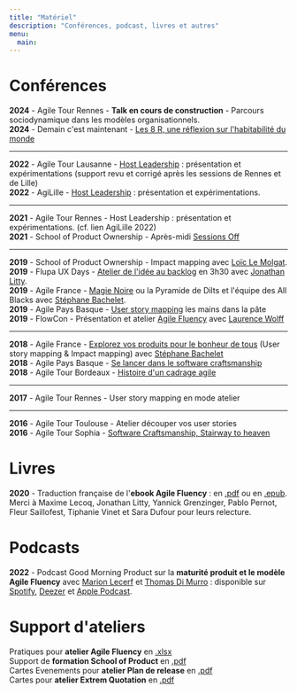 ```yaml
---
title: "Matériel"
description: "Conférences, podcast, livres et autres"
menu:
  main:
---
```


# Conférences

**2024** - Agile Tour Rennes - **Talk en cours de construction** - Parcours sociodynamique dans les modèles organisationnels.  
**2024** - Demain c'est maintenant - [Les 8 R, une réflexion sur l'habitabilité du monde](https://miro.com/app/board/uXjVMADTdOk=/?share_link_id=990352826428)
___
**2022** - Agile Tour Lausanne - [Host Leadership](/supports/HostLeadership_AgileTourLausanne_2022.pdf) : présentation et expérimentations (support revu et corrigé après les sessions de Rennes et de Lille)  
**2022** - AgiLille - [Host Leadership](/supports/HostLeadership_AgiLille_2022.pdf) : présentation et expérimentations.  

___
**2021** - Agile Tour Rennes - Host Leadership : présentation et expérimentations. (cf. lien AgiLille 2022)  
**2021** - School of Product Ownership - Après-midi [Sessions Off](https://2021.schoolofpo.com/)  

___
**2019** - School of Product Ownership - Impact mapping avec [Loïc Le Molgat](https://www.linkedin.com/in/loiclemolgat/).  
**2019** - Flupa UX Days - [Atelier de l'idée au backlog](/supports/FromIdeaToBacklog_Flupa_UXDays_2019.pdf) en 3h30 avec [Jonathan Litty](https://www.linkedin.com/in/jlitty/).  
**2019** - Agile France - [Magie Noire](/supports/MagieNoire_AgileFrance_2019.pdf) ou la Pyramide de Dilts et l'équipe des All Blacks avec [Stéphane Bachelet](https://www.linkedin.com/in/stephanebachelet/).  
**2019** - Agile Pays Basque - [User story mapping](supports/UserStoryMap_AgilePaysBasque_2019.pdf) les mains dans la pâte  
**2019** - FlowCon - Présentation et atelier [Agile Fluency](/supports/AgileFluency_Flowcon_2019.pdf) avec [Laurence Wolff](https://www.linkedin.com/in/laurence-wolff-524a261b/)  
___

**2018** - Agile France - [Explorez vos produits pour le bonheur de tous](/supports/ExplorezVosProduitsPourLeBonheurDeTous_AgileFrance_2018.pdf) (User story mapping & Impact mapping) avec [Stéphane Bachelet](https://www.linkedin.com/in/stephanebachelet/)  
**2018** - Agile Pays Basque - [Se lancer dans le software craftsmanship](/supports/SoftwareCraftsmanship_StairwayToHeaven.pdf)  
**2018** - Agile Tour Bordeaux - [Histoire d'un cadrage agile](/supports/LeMysterieuxCadrageDorDesCitesAgiles.pdf)  

___
**2017** - Agile Tour Rennes - User story mapping en mode atelier  

___

**2016** - Agile Tour Toulouse - Atelier découper vos user stories  
**2016** - Agile Tour Sophia - [Software Craftsmanship, Stairway to heaven](/supports/SoftwareCraftsmanship_StairwayToHeaven.pdf)  


# Livres
**2020** - Traduction française de l'**ebook Agile Fluency** : en [.pdf](https://www.agilefluency.org/perch/resources/downloads/agile-fluency-french-version.pdf) ou en [.epub](https://www.agilefluency.org/perch/resources/downloads/agile-fluency-french-version.epub).
Merci à Maxime Lecoq, Jonathan Litty, Yannick Grenzinger, Pablo Pernot, Fleur Saillofest, Tiphanie Vinet et Sara Dufour pour leurs relecture.


# Podcasts
**2022** - Podcast Good Morning Product sur la **maturité produit et le modèle Agile Fluency** avec [Marion Lecerf](https://www.linkedin.com/in/marionlecerf/) et [Thomas Di Murro](https://www.linkedin.com/in/tdimurro/) : disponible sur [Spotify](https://open.spotify.com/episode/3L2c3B0R0t5ibnBMECSN5E?si=8PWzAEvLQ326Z7wH0ZgPOA), [Deezer](https://deezer.page.link/tmEi5HbXsVB5gKmQ8) et [Apple Podcast](https://podcasts.apple.com/fr/podcast/good-morning-product-5-agile-fluency-et-maturit%C3%A9-produit/id1608547353?i=1000561632943).

# Support d'ateliers
Pratiques pour **atelier Agile Fluency** en [.xlsx](/supports/PratiquesPourAtelierAgileFluency.xlsx)  
Support de **formation School of Product** en [.pdf](/supports/FormationAgileProductOwnership_20220328.pdf)  
Cartes Evenements pour **atelier Plan de release** en [.pdf](/supports/CartesEvenements.pdf)  
Cartes pour **atelier Extrem Quotation** en [.pdf](/supports/Animaux_eXtremeQuotation.pdf)


